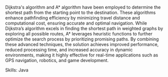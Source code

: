 Dijkstra's algorithm and A* algorithm have been employed to determine the shortest path from the starting point to the destination. 
These algorithms enhance pathfinding efficiency by minimizing travel distance and computational cost, ensuring accurate and optimal navigation. While Dijkstra’s algorithm excels in finding the shortest path in weighted graphs by exploring all possible routes, A* leverages heuristic functions to further optimize the search process by prioritizing promising paths. 
By combining these advanced techniques, the solution achieves improved performance, reduced processing time, and increased accuracy in dynamic environments, making it highly effective for real-time applications such as GPS navigation, robotics, and game development.


Skills: Java
